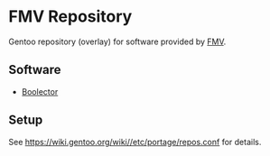 # FMV Repository

Gentoo repository (overlay) for software provided by [FMV](http://fmv.jku.at/).

## Software

* [Boolector](http://fmv.jku.at/boolector/)

## Setup

See https://wiki.gentoo.org/wiki//etc/portage/repos.conf for details.
